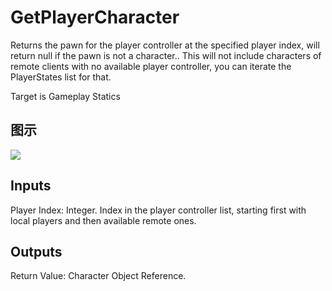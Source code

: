 # GetPlayerCharacter

Returns the pawn for the player controller at the specified player index, will return null if the pawn is not a character.. This will not include characters of remote clients with no available player controller, you can iterate the PlayerStates list for that.

Target is Gameplay Statics

## 图示

![]($-20221218-19062082.png)

## Inputs

Player Index: Integer. Index in the player controller list, starting first with local players and then available remote ones.  

## Outputs

Return Value: Character Object Reference.

